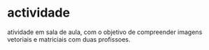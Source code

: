 # actividade
atividade em sala de aula, com o objetivo de compreender imagens vetoriais e matriciais com duas profissoes. 
